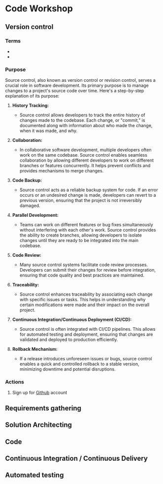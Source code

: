 # Code Workshop
## Version control
### Terms
* 
* 
### Purpose
Source control, also known as version control or revision control, serves a crucial role in software development. Its primary purpose is to manage changes to a project's source code over time. Here's a step-by-step explanation of its purpose:

1. **History Tracking:**
   - Source control allows developers to track the entire history of changes made to the codebase. Each change, or "commit," is documented along with information about who made the change, when it was made, and why.

2. **Collaboration:**
   - In collaborative software development, multiple developers often work on the same codebase. Source control enables seamless collaboration by allowing different developers to work on different branches or features concurrently. It helps prevent conflicts and provides mechanisms to merge changes.

3. **Code Backup:**
   - Source control acts as a reliable backup system for code. If an error occurs or an undesired change is made, developers can revert to a previous version, ensuring that the project is not irreversibly damaged.

4. **Parallel Development:**
   - Teams can work on different features or bug fixes simultaneously without interfering with each other's work. Source control provides the ability to create branches, allowing developers to isolate changes until they are ready to be integrated into the main codebase.

5. **Code Review:**
   - Many source control systems facilitate code review processes. Developers can submit their changes for review before integration, ensuring that code quality and best practices are maintained.

6. **Traceability:**
   - Source control enhances traceability by associating each change with specific issues or tasks. This helps in understanding why certain modifications were made and their impact on the overall project.

7. **Continuous Integration/Continuous Deployment (CI/CD):**
   - Source control is often integrated with CI/CD pipelines. This allows for automated testing and deployment, ensuring that changes are validated and deployed to production efficiently.

8. **Rollback Mechanism:**
   - If a release introduces unforeseen issues or bugs, source control enables a quick and controlled rollback to a stable version, minimizing downtime and potential disruptions.

### Actions
1. Sign up for [Github](https://github.com/) account 
## Requirements gathering
## Solution Architecting
## Code
## Continuous Integration / Continuous Delivery
## Automated testing